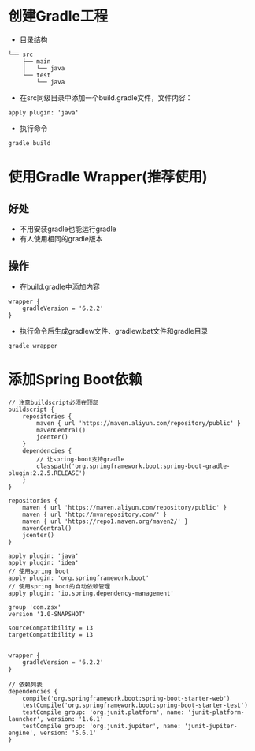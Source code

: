 # 创建Gradle工程
* 目录结构
```` src
└── src
    ├── main
    │   └── java
    └── test
        └── java
````
* 在src同级目录中添加一个build.gradle文件，文件内容：
````
apply plugin: 'java'
````
* 执行命令
````
gradle build
````
# 使用Gradle Wrapper(推荐使用)
## 好处
* 不用安装gradle也能运行gradle
* 有人使用相同的gradle版本
## 操作
* 在build.gradle中添加内容
````
wrapper {
    gradleVersion = '6.2.2'
}
````
* 执行命令后生成gradlew文件、gradlew.bat文件和gradle目录
````
gradle wrapper
````
# 添加Spring Boot依赖
````
// 注意buildscript必须在顶部
buildscript {
    repositories {
		maven { url 'https://maven.aliyun.com/repository/public' }
		mavenCentral()
        jcenter()
    }
    dependencies {
		// 让spring-boot支持gradle
        classpath('org.springframework.boot:spring-boot-gradle-plugin:2.2.5.RELEASE')
    }
}

repositories {
	maven { url 'https://maven.aliyun.com/repository/public' }
	maven { url 'http://mvnrepository.com/' }
	maven { url 'https://repo1.maven.org/maven2/' }
	mavenCentral()
    jcenter()
}

apply plugin: 'java'
apply plugin: 'idea'
// 使用spring boot
apply plugin: 'org.springframework.boot'
// 使用spring boot的自动依赖管理
apply plugin: 'io.spring.dependency-management'

group 'com.zsx'
version '1.0-SNAPSHOT'

sourceCompatibility = 13
targetCompatibility = 13


wrapper {
    gradleVersion = '6.2.2'
}

// 依赖列表
dependencies {
    compile('org.springframework.boot:spring-boot-starter-web')
    testCompile('org.springframework.boot:spring-boot-starter-test')
	testCompile group: 'org.junit.platform', name: 'junit-platform-launcher', version: '1.6.1'
    testCompile group: 'org.junit.jupiter', name: 'junit-jupiter-engine', version: '5.6.1'
}
````





            